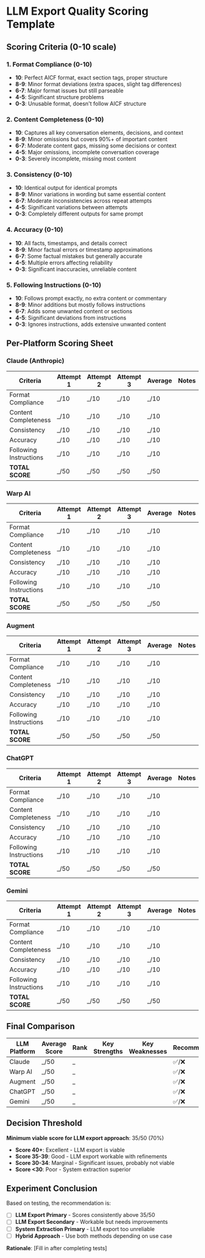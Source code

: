 # LLM Export Quality Scoring Template

## Scoring Criteria (0-10 scale)

### 1. Format Compliance (0-10)
- **10**: Perfect AICF format, exact section tags, proper structure
- **8-9**: Minor format deviations (extra spaces, slight tag differences)
- **6-7**: Major format issues but still parseable
- **4-5**: Significant structure problems
- **0-3**: Unusable format, doesn't follow AICF structure

### 2. Content Completeness (0-10)
- **10**: Captures all key conversation elements, decisions, and context
- **8-9**: Minor omissions but covers 90%+ of important content
- **6-7**: Moderate content gaps, missing some decisions or context
- **4-5**: Major omissions, incomplete conversation coverage
- **0-3**: Severely incomplete, missing most content

### 3. Consistency (0-10)
- **10**: Identical output for identical prompts
- **8-9**: Minor variations in wording but same essential content
- **6-7**: Moderate inconsistencies across repeat attempts
- **4-5**: Significant variations between attempts
- **0-3**: Completely different outputs for same prompt

### 4. Accuracy (0-10)
- **10**: All facts, timestamps, and details correct
- **8-9**: Minor factual errors or timestamp approximations
- **6-7**: Some factual mistakes but generally accurate
- **4-5**: Multiple errors affecting reliability
- **0-3**: Significant inaccuracies, unreliable content

### 5. Following Instructions (0-10)
- **10**: Follows prompt exactly, no extra content or commentary
- **8-9**: Minor additions but mostly follows instructions
- **6-7**: Adds some unwanted content or sections
- **4-5**: Significant deviations from instructions
- **0-3**: Ignores instructions, adds extensive unwanted content

## Per-Platform Scoring Sheet

### Claude (Anthropic)
| Criteria | Attempt 1 | Attempt 2 | Attempt 3 | Average | Notes |
|----------|-----------|-----------|-----------|---------|-------|
| Format Compliance | _/10 | _/10 | _/10 | _/10 | |
| Content Completeness | _/10 | _/10 | _/10 | _/10 | |
| Consistency | _/10 | _/10 | _/10 | _/10 | |
| Accuracy | _/10 | _/10 | _/10 | _/10 | |
| Following Instructions | _/10 | _/10 | _/10 | _/10 | |
| **TOTAL SCORE** | _/50 | _/50 | _/50 | _/50 | |

### Warp AI
| Criteria | Attempt 1 | Attempt 2 | Attempt 3 | Average | Notes |
|----------|-----------|-----------|-----------|---------|-------|
| Format Compliance | _/10 | _/10 | _/10 | _/10 | |
| Content Completeness | _/10 | _/10 | _/10 | _/10 | |
| Consistency | _/10 | _/10 | _/10 | _/10 | |
| Accuracy | _/10 | _/10 | _/10 | _/10 | |
| Following Instructions | _/10 | _/10 | _/10 | _/10 | |
| **TOTAL SCORE** | _/50 | _/50 | _/50 | _/50 | |

### Augment
| Criteria | Attempt 1 | Attempt 2 | Attempt 3 | Average | Notes |
|----------|-----------|-----------|-----------|---------|-------|
| Format Compliance | _/10 | _/10 | _/10 | _/10 | |
| Content Completeness | _/10 | _/10 | _/10 | _/10 | |
| Consistency | _/10 | _/10 | _/10 | _/10 | |
| Accuracy | _/10 | _/10 | _/10 | _/10 | |
| Following Instructions | _/10 | _/10 | _/10 | _/10 | |
| **TOTAL SCORE** | _/50 | _/50 | _/50 | _/50 | |

### ChatGPT
| Criteria | Attempt 1 | Attempt 2 | Attempt 3 | Average | Notes |
|----------|-----------|-----------|-----------|---------|-------|
| Format Compliance | _/10 | _/10 | _/10 | _/10 | |
| Content Completeness | _/10 | _/10 | _/10 | _/10 | |
| Consistency | _/10 | _/10 | _/10 | _/10 | |
| Accuracy | _/10 | _/10 | _/10 | _/10 | |
| Following Instructions | _/10 | _/10 | _/10 | _/10 | |
| **TOTAL SCORE** | _/50 | _/50 | _/50 | _/50 | |

### Gemini
| Criteria | Attempt 1 | Attempt 2 | Attempt 3 | Average | Notes |
|----------|-----------|-----------|-----------|---------|-------|
| Format Compliance | _/10 | _/10 | _/10 | _/10 | |
| Content Completeness | _/10 | _/10 | _/10 | _/10 | |
| Consistency | _/10 | _/10 | _/10 | _/10 | |
| Accuracy | _/10 | _/10 | _/10 | _/10 | |
| Following Instructions | _/10 | _/10 | _/10 | _/10 | |
| **TOTAL SCORE** | _/50 | _/50 | _/50 | _/50 | |

## Final Comparison

| LLM Platform | Average Score | Rank | Key Strengths | Key Weaknesses | Recommended? |
|--------------|---------------|------|---------------|----------------|--------------|
| Claude | _/50 | _ | | | ✅/❌ |
| Warp AI | _/50 | _ | | | ✅/❌ |
| Augment | _/50 | _ | | | ✅/❌ |
| ChatGPT | _/50 | _ | | | ✅/❌ |
| Gemini | _/50 | _ | | | ✅/❌ |

## Decision Threshold

**Minimum viable score for LLM export approach**: 35/50 (70%)

- **Score 40+**: Excellent - LLM export is viable
- **Score 35-39**: Good - LLM export workable with refinements
- **Score 30-34**: Marginal - Significant issues, probably not viable
- **Score <30**: Poor - System extraction superior

## Experiment Conclusion

Based on testing, the recommendation is:

- [ ] **LLM Export Primary** - Scores consistently above 35/50
- [ ] **LLM Export Secondary** - Workable but needs improvements  
- [ ] **System Extraction Primary** - LLM export too unreliable
- [ ] **Hybrid Approach** - Use both methods depending on use case

**Rationale**: [Fill in after completing tests]
